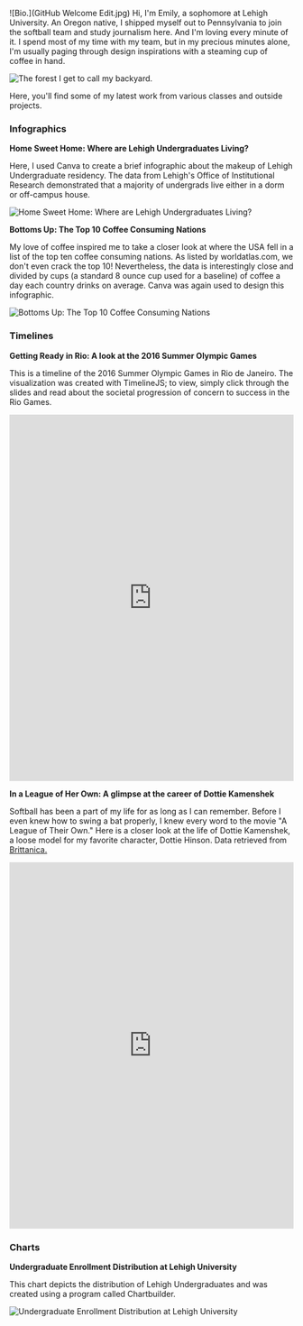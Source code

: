 ![Bio.](GitHub Welcome Edit.jpg)
Hi, I'm Emily, a sophomore at Lehigh University. An Oregon native, I shipped myself out to Pennsylvania to join the softball team and study journalism here. And I'm loving every minute of it. I spend most of my time with my team, but in my precious minutes alone, I'm usually paging through design inspirations with a steaming cup of coffee in hand. 

![The forest I get to call my backyard.](https://www.thetreecenter.com/wp-content/uploads/evergreen-tre-832x350.jpg)

Here, you'll find some of my latest work from various classes and outside projects. 

### Infographics


**Home Sweet Home: Where are Lehigh Undergraduates Living?**

Here, I used Canva to create a brief infographic about the makeup of Lehigh Undergraduate residency. The data from Lehigh's Office of Institutional Research demonstrated that a majority of undergrads live either in a dorm or off-campus house. 

![Home Sweet Home: Where are Lehigh Undergraduates Living?](EmilyPreble.github.io/UndergraduateResidenceInfographic.png)

**Bottoms Up: The Top 10 Coffee Consuming Nations**

My love of coffee inspired me to take a closer look at where the USA fell in a list of the top ten coffee consuming nations. As listed by worldatlas.com, we don't even crack the top 10! Nevertheless, the data is interestingly close and divided by cups (a standard 8 ounce cup used for a baseline) of coffee a day each country drinks on average. Canva was again used to design this infographic.

![Bottoms Up: The Top 10 Coffee Consuming Nations](EmilyPreble.github.io/BottomsUpTopTenCoffeeConsumingNations.jpg)


### Timelines


**Getting Ready in Rio: A look at the 2016 Summer Olympic Games**

This is a timeline of the 2016 Summer Olympic Games in Rio de Janeiro. The visualization was created with TimelineJS; to view, simply click through the slides and read about the societal progression of concern to success in the Rio Games. 

<iframe src='https://cdn.knightlab.com/libs/timeline3/latest/embed/index.html?source=1S_Z2lrVkhSAc6L3s88ydJ9DT3unQPMf3tszMiaXQkTU&font=Default&lang=en&initial_zoom=2&height=650' width='100%' height='650' webkitallowfullscreen mozallowfullscreen allowfullscreen frameborder='0'></iframe>

**In a League of Her Own: A glimpse at the career of Dottie Kamenshek**

Softball has been a part of my life for as long as I can remember. Before I even knew how to swing a bat properly, I knew every word to the movie "A League of Their Own." Here is a closer look at the life of Dottie Kamenshek, a loose model for my favorite character, Dottie Hinson. Data retrieved from [Brittanica.](https://www.britannica.com/biography/Dorothy-Kamenshek)

<iframe src='https://cdn.knightlab.com/libs/timeline3/latest/embed/index.html?source=1jDYRWYWMy1D9ki3qNu581ATBA1UVdDrMJZtOCdkBaOI&font=Default&lang=en&initial_zoom=2&height=650' width='100%' height='650' webkitallowfullscreen mozallowfullscreen allowfullscreen frameborder='0'></iframe>


### Charts

**Undergraduate Enrollment Distribution at Lehigh University**

This chart depicts the distribution of Lehigh Undergraduates and was created using a program called Chartbuilder. 

![Undergraduate Enrollment Distribution at Lehigh University](EmilyPreble.github.io/Undergraduate_Enrollment_Distribution_at_Lehigh_University_2016_Percent_of_Undergraduate_Enrollment_chartbuilder.png)
